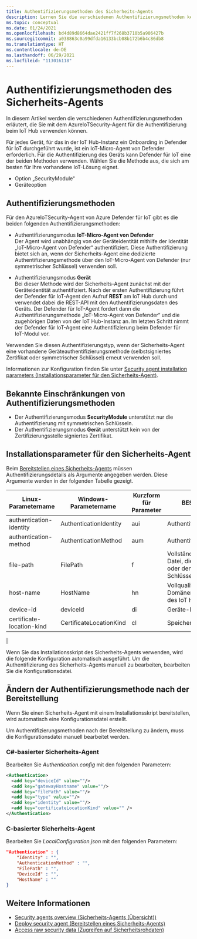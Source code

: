 ```yaml
---
title: Authentifizierungsmethoden des Sicherheits-Agents
description: Lernen Sie die verschiedenen Authentifizierungsmethoden kennen, die für den Defender für IoT-Dienst verfügbar sind.
ms.topic: conceptual
ms.date: 01/24/2021
ms.openlocfilehash: bd4d89d8664dae2421ff7f268b3710b5a906427b
ms.sourcegitcommit: a038863c0a99dfda16133bcb08b172b6b4c86db8
ms.translationtype: HT
ms.contentlocale: de-DE
ms.lasthandoff: 06/29/2021
ms.locfileid: "113016118"
---
```

# <a name="security-agent-authentication-methods"></a>Authentifizierungsmethoden des Sicherheits-Agents

In diesem Artikel werden die verschiedenen Authentifizierungsmethoden erläutert, die Sie mit dem AzureIoTSecurity-Agent für die Authentifizierung beim IoT Hub verwenden können.

Für jedes Gerät, für das in der IoT Hub-Instanz ein Onboarding in Defender für IoT durchgeführt wurde, ist ein IoT-Micro-Agent von Defender erforderlich. Für die Authentifizierung des Geräts kann Defender für IoT eine der beiden Methoden verwenden. Wählen Sie die Methode aus, die sich am besten für Ihre vorhandene IoT-Lösung eignet.

- Option „SecurityModule“
- Geräteoption

## <a name="authentication-methods"></a>Authentifizierungsmethoden

Für den AzureIoTSecurity-Agent von Azure Defender für IoT gibt es die beiden folgenden Authentifizierungsmethoden:

- Authentifizierungsmodus **IoT-Micro-Agent von Defender**<br>
Der Agent wird unabhängig von der Geräteidentität mithilfe der Identität „IoT-Micro-Agent von Defender“ authentifiziert.
Diese Authentifizierung bietet sich an, wenn der Sicherheits-Agent eine dedizierte Authentifizierungsmethode über den IoT-Micro-Agent von Defender (nur symmetrischer Schlüssel) verwenden soll.

- Authentifizierungsmodus **Gerät**<br>
Bei dieser Methode wird der Sicherheits-Agent zunächst mit der Geräteidentität authentifiziert. Nach der ersten Authentifizierung führt der Defender für IoT-Agent den Aufruf **REST** am IoT Hub durch und verwendet dabei die REST-API mit den Authentifizierungsdaten des Geräts. Der Defender für IoT-Agent fordert dann die Authentifizierungsmethode „IoT-Micro-Agent von Defender“ und die zugehörigen Daten von der IoT Hub-Instanz an. Im letzten Schritt nimmt der Defender für IoT-Agent eine Authentifizierung beim Defender für IoT-Modul vor.

Verwenden Sie diesen Authentifizierungstyp, wenn der Sicherheits-Agent eine vorhandene Geräteauthentifizierungsmethode (selbstsigniertes Zertifikat oder symmetrischer Schlüssel) erneut verwenden soll.

Informationen zur Konfiguration finden Sie unter [Security agent installation parameters (Installationsparameter für den Sicherheits-Agent)](#security-agent-installation-parameters).

## <a name="authentication-methods-known-limitations"></a>Bekannte Einschränkungen von Authentifizierungsmethoden

- Der Authentifizierungsmodus **SecurityModule** unterstützt nur die Authentifizierung mit symmetrischen Schlüsseln.
- Der Authentifizierungsmodus **Gerät** unterstützt kein von der Zertifizierungsstelle signiertes Zertifikat.

## <a name="security-agent-installation-parameters"></a>Installationsparameter für den Sicherheits-Agent

Beim [Bereitstellen eines Sicherheits-Agents](how-to-deploy-agent.md) müssen Authentifizierungsdetails als Argumente angegeben werden.
Diese Argumente werden in der folgenden Tabelle gezeigt.

|Linux-Parametername | Windows-Parametername | Kurzform für Parameter |BESCHREIBUNG|Tastatur|
|---------------------|---------------|---------|---------------|---------------|
|authentication-identity|AuthenticationIdentity|aui|Authentifizierungsidentität| **SecurityModule** oder **Device**|
|authentication-method|AuthenticationMethod|aum|Authentifizierungsmethode|**SymmetricKey** oder **SelfSignedCertificate**|
|file-path|FilePath|f|Vollständiger Pfad der Datei, die das Zertifikat oder den symmetrischen Schlüssel enthält| |
|host-name|HostName|hn|Vollqualifizierter Domänenname (FQDN) des IoT Hubs|Beispiel: ContosoIotHub.azure-devices.net|
|device-id|deviceId|di|Geräte-ID|Beispiel: MyDevice1|
|certificate-location-kind|CertificateLocationKind|cl|Speicherort des Zertifikats|**LocalFile** oder **Store**|
|

Wenn Sie das Installationsskript des Sicherheits-Agents verwenden, wird die folgende Konfiguration automatisch ausgeführt. Um die Authentifizierung des Sicherheits-Agents manuell zu bearbeiten, bearbeiten Sie die Konfigurationsdatei.

## <a name="change-authentication-method-after-deployment"></a>Ändern der Authentifizierungsmethode nach der Bereitstellung

Wenn Sie einen Sicherheits-Agent mit einem Installationsskript bereitstellen, wird automatisch eine Konfigurationsdatei erstellt.

Um Authentifizierungsmethoden nach der Bereitstellung zu ändern, muss die Konfigurationsdatei manuell bearbeitet werden.

### <a name="c-based-security-agent"></a>C#-basierter Sicherheits-Agent

Bearbeiten Sie _Authentication.config_ mit den folgenden Parametern:

```xml
<Authentication>
  <add key="deviceId" value=""/>
  <add key="gatewayHostname" value=""/>
  <add key="filePath" value=""/>
  <add key="type" value=""/>
  <add key="identity" value=""/>
  <add key="certificateLocationKind" value="" />
</Authentication>
```

### <a name="c-based-security-agent"></a>C-basierter Sicherheits-Agent

Bearbeiten Sie _LocalConfiguration.json_ mit den folgenden Parametern:

```json
"Authentication" : {
    "Identity" : "",
    "AuthenticationMethod" : "",
    "FilePath" : "",
    "DeviceId" : "",
    "HostName" : ""
}
```

## <a name="see-also"></a>Weitere Informationen

- [Security agents overview (Sicherheits-Agents (Übersicht))](security-agent-architecture.md)
- [Deploy security agent (Bereitstellen eines Sicherheits-Agents)](how-to-deploy-agent.md)
- [Access raw security data (Zugreifen auf Sicherheitsrohdaten)](how-to-security-data-access.md)
